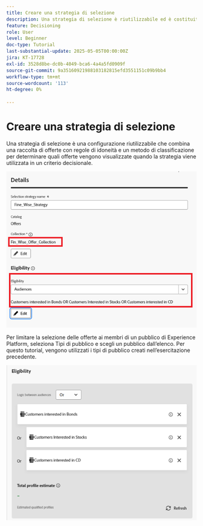 ```yaml
---
title: Creare una strategia di selezione
description: Una strategia di selezione è riutilizzabile ed è costituita da una raccolta associata a un vincolo di idoneità e a un metodo di classificazione per determinare le offerte da mostrare quando vengono selezionate in un criterio decisionale.
feature: Decisioning
role: User
level: Beginner
doc-type: Tutorial
last-substantial-update: 2025-05-05T00:00:00Z
jira: KT-17728
exl-id: 3528d8be-dc0b-4049-bca6-4a4a5fd0909f
source-git-commit: 9a35160921988103182815efd3551151c09b9bb4
workflow-type: tm+mt
source-wordcount: '113'
ht-degree: 0%

---
```


# Creare una strategia di selezione

Una strategia di selezione è una configurazione riutilizzabile che combina una raccolta di offerte con regole di idoneità e un metodo di classificazione per determinare quali offerte vengono visualizzate quando la strategia viene utilizzata in un criterio decisionale.

![strategia di selezione](assets/fine_wise_selection_strategy.png)

Per limitare la selezione delle offerte ai membri di un pubblico di Experience Platform, seleziona Tipi di pubblico e scegli un pubblico dall’elenco. Per questo tutorial, vengono utilizzati i tipi di pubblico creati nell’esercitazione precedente.

![strategia di selezione-pubblico](assets/selection-strategy.png)
